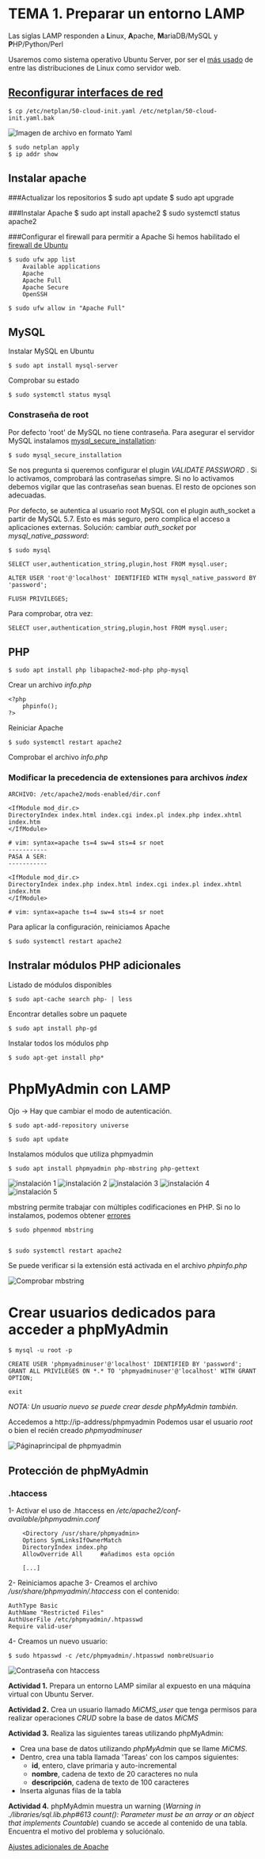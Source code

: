  
# TEMA 1. Preparar un entorno LAMP

Las siglas LAMP responden a **L**inux, **A**pache, **M**ariaDB/MySQL y **P**HP/Python/Perl

Usaremos como sistema operativo Ubuntu Server, por ser el [más usado](https://w3techs.com/technologies/details/os-linux/all/all) de entre las distribuciones de Linux como servidor web.

## [Reconfigurar interfaces de red](https://www.ostechnix.com/how-to-configure-ip-address-in-ubuntu-18-04-lts/)

	$ cp /etc/netplan/50-cloud-init.yaml /etc/netplan/50-cloud-init.yaml.bak
	

![Imagen de archivo en formato Yaml](https://www.ostechnix.com/wp-content/uploads/2018/11/configure-static-ip-1024x537.png)

	$ sudo netplan apply
	$ ip addr show

## Instalar apache

###Actualizar los repositorios
	$ sudo apt update
	$ sudo apt upgrade
	
###Instalar Apache
	$ sudo apt install apache2
	$ sudo systemctl status apache2

###Configurar el firewall para permitir a Apache
Si  hemos habilitado el [firewall de Ubuntu](docs/firewall.md)

	$ sudo ufw app list
		Available applications
		Apache
		Apache Full
		Apache Secure
		OpenSSH
		
	$ sudo ufw allow in "Apache Full"

## MySQL

Instalar MySQL en Ubuntu

	$ sudo apt install mysql-server
	
Comprobar su estado

	$ sudo systemctl status mysql
	
### Constraseña de root

Por defecto 'root' de MySQL no tiene contraseña. Para asegurar el servidor MySQL instalamos [mysql_secure_installation](https://dev.mysql.com/doc/refman/5.7/en/mysql-secure-installation.html):
	
	$ sudo mysql_secure_installation
		
Se nos pregunta si queremos configurar el plugin *VALIDATE PASSWORD* . Si lo activamos, comprobará las contraseñas simpre. Si no lo activamos debemos vigilar que las contraseñas sean buenas. El resto de opciones son adecuadas.

Por defecto, se autentica al usuario root MySQL con el plugin auth_socket a partir de MySQL 5.7. Esto es más seguro, pero complica el acceso a aplicaciones externas. Solución: cambiar *auth_socket* por *mysql_native_password*:

	$ sudo mysql
	
	SELECT user,authentication_string,plugin,host FROM mysql.user;
	
	ALTER USER 'root'@'localhost' IDENTIFIED WITH mysql_native_password BY 'password';
		
	FLUSH PRIVILEGES;

Para comprobar, otra vez:

	SELECT user,authentication_string,plugin,host FROM mysql.user;
	
## PHP

	$ sudo apt install php libapache2-mod-php php-mysql
	
Crear un archivo *info.php*

	<?php
		phpinfo();
	?>
	
Reiniciar Apache

	$ sudo systemctl restart apache2
	
Comprobar el archivo *info.php*

### Modificar la precedencia de extensiones para archivos *index*

	ARCHIVO: /etc/apache2/mods-enabled/dir.conf
	
	<IfModule mod_dir.c>
	DirectoryIndex index.html index.cgi index.pl index.php index.xhtml index.htm
	</IfModule>

	# vim: syntax=apache ts=4 sw=4 sts=4 sr noet
	-----------
	PASA A SER:
	-----------
	
	<IfModule mod_dir.c>
	DirectoryIndex index.php index.html index.cgi index.pl index.xhtml index.htm
	</IfModule>

	# vim: syntax=apache ts=4 sw=4 sts=4 sr noet
		
Para aplicar la configuración, reiniciamos Apache

	$ sudo systemctl restart apache2

## Instralar módulos PHP adicionales

Listado de módulos disponibles

	$ sudo apt-cache search php- | less
	
Encontrar detalles sobre un paquete

	$ sudo apt install php-gd
	
Instalar todos los módulos php
	
	$ sudo apt-get install php*
	
# PhpMyAdmin con LAMP

Ojo -> Hay que cambiar el modo de autenticación.

	$ sudo apt-add-repository universe
	
	$ sudo apt update
	
Instalamos módulos que utiliza phpmyadmin
	
	$ sudo apt install phpmyadmin php-mbstring php-gettext
	
![instalación 1](https://www.ostechnix.com/wp-content/uploads/2019/02/phpmyadmin-1.png)
![instalación 2](https://www.ostechnix.com/wp-content/uploads/2019/02/phpmyadmin-2.png)
![instalación 3](https://www.ostechnix.com/wp-content/uploads/2019/02/phpmyadmin-3.png)
![instalación 4](https://www.ostechnix.com/wp-content/uploads/2019/02/phpmyadmin-4.png)
![instalación 5](https://www.ostechnix.com/wp-content/uploads/2019/02/phpmyadmin-5.png)

mbstring permite trabajar con múltiples codificaciones en PHP. Si no lo instalamos, podemos obtener [errores](https://stackoverflow.com/questions/18599406/phpmyadmin-mbstring-error/36981831)

	$ sudo phpenmod mbstring
	
	
	$ sudo systemctl restart apache2
	
Se puede verificar si la extensión está activada en el archivo *phpinfo.php*

![Comprobar mbstring](https://www.ostechnix.com/wp-content/uploads/2019/02/php-mbstring.png)
	
# Crear usuarios dedicados para acceder a phpMyAdmin

	$ mysql -u root -p
	
	CREATE USER 'phpmyadminuser'@'localhost' IDENTIFIED BY 'password';
	GRANT ALL PRIVILEGES ON *.* TO 'phpmyadminuser'@'localhost' WITH GRANT OPTION;
	
	exit

*NOTA: Un usuario  nuevo se puede crear desde phpMyAdmin también.*

Accedemos a http://ip-address/phpmyadmin
Podemos usar el usuario  *root* o bien el recién creado *phpmyadminuser*

![Páginaprincipal de phpmyadmin](https://www.ostechnix.com/wp-content/uploads/2019/02/phpmyadmin-8.png)
	
## Protección de phpMyAdmin
		
### .htaccess
1- Activar el uso de .htaccess en  */etc/apache2/conf-available/phpmyadmin.conf*

```
	<Directory /usr/share/phpmyadmin>
	Options SymLinksIfOwnerMatch
	DirectoryIndex index.php
	AllowOverride All     #añadimos esta opción

	[...]
```
2- Reiniciamos apache
3- Creamos el archivo */usr/share/phpmyadmin/.htaccess* con el contenido:

	AuthType Basic
	AuthName "Restricted Files"
	AuthUserFile /etc/phpmyadmin/.htpasswd
	Require valid-user

4- Creamos un nuevo usuario:
	
	$ sudo htpasswd -c /etc/phpmyadmin/.htpasswd nombreUsuario
	
![Contraseña con htaccess](https://www.ostechnix.com/wp-content/uploads/2019/02/phpmyadmin-10-1024x334.png)

**Actividad 1.** Prepara un entorno LAMP similar al expuesto en una máquina virtual con Ubuntu Server.

**Actividad 2.** Crea un usuario llamado *MiCMS_user* que tenga permisos para realizar operaciones *CRUD* sobre la base de datos *MiCMS*

**Actividad 3.** Realiza las siguientes tareas utilizando phpMyAdmin:

- Crea una base de datos utilizando *phpMyAdmin* que se llame *MiCMS*. 
- Dentro, crea una tabla llamada 'Tareas' con los campos siguientes:
	- **id**, entero, clave primaria y auto-incremental
	- **nombre**, cadena de texto de 20 caracteres no nula
	- **descripción**, cadena de texto de 100 caracteres
- Inserta algunas filas de la tabla
	
**Actividad 4.** phpMyAdmin muestra un warning (*Warning in ./libraries/sql.lib.php#613 count(): Parameter must be an array or an object that implements Countable*) cuando se accede al contenido de una tabla. Encuentra el motivo del problema y soluciónalo.

[Ajustes adicionales de Apache](docs/Ajustes_Apache.md)
